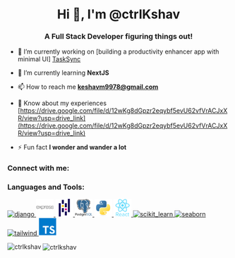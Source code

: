 <h1 align="center">Hi 👋, I'm @ctrlKshav</h1>
<h3 align="center">A Full Stack Developer figuring things out!</h3>

- 🔭 I’m currently working on [building a productivity enhancer app with minimal UI] <a href="https://tasksync-1-vu3b.onrender.com/">TaskSync</a>

- 🌱 I’m currently learning **NextJS**

- 📫 How to reach me **keshavm9978@gmail.com**

- 📄 Know about my experiences [https://drive.google.com/file/d/12wKg8dGpzr2eqybf5evU62vfVrACJxXR/view?usp=drive_link](https://drive.google.com/file/d/12wKg8dGpzr2eqybf5evU62vfVrACJxXR/view?usp=drive_link)

- ⚡ Fun fact **I wonder and wander a lot**

<h3 align="left">Connect with me:</h3>
<p align="left">
</p>

<h3 align="left">Languages and Tools:</h3>
<p align="left"> <a href="https://www.djangoproject.com/" target="_blank" rel="noreferrer"> <img src="https://cdn.worldvectorlogo.com/logos/django.svg" alt="django" width="40" height="40"/> </a> <a href="https://expressjs.com" target="_blank" rel="noreferrer"> <img src="https://raw.githubusercontent.com/devicons/devicon/master/icons/express/express-original-wordmark.svg" alt="express" width="40" height="40"/> </a> <a href="https://pandas.pydata.org/" target="_blank" rel="noreferrer"> <img src="https://raw.githubusercontent.com/devicons/devicon/2ae2a900d2f041da66e950e4d48052658d850630/icons/pandas/pandas-original.svg" alt="pandas" width="40" height="40"/> </a> <a href="https://www.postgresql.org" target="_blank" rel="noreferrer"> <img src="https://raw.githubusercontent.com/devicons/devicon/master/icons/postgresql/postgresql-original-wordmark.svg" alt="postgresql" width="40" height="40"/> </a> <a href="https://www.python.org" target="_blank" rel="noreferrer"> <img src="https://raw.githubusercontent.com/devicons/devicon/master/icons/python/python-original.svg" alt="python" width="40" height="40"/> </a> <a href="https://reactjs.org/" target="_blank" rel="noreferrer"> <img src="https://raw.githubusercontent.com/devicons/devicon/master/icons/react/react-original-wordmark.svg" alt="react" width="40" height="40"/> </a> <a href="https://scikit-learn.org/" target="_blank" rel="noreferrer"> <img src="https://upload.wikimedia.org/wikipedia/commons/0/05/Scikit_learn_logo_small.svg" alt="scikit_learn" width="40" height="40"/> </a> <a href="https://seaborn.pydata.org/" target="_blank" rel="noreferrer"> <img src="https://seaborn.pydata.org/_images/logo-mark-lightbg.svg" alt="seaborn" width="40" height="40"/> </a> <a href="https://tailwindcss.com/" target="_blank" rel="noreferrer"> <img src="https://www.vectorlogo.zone/logos/tailwindcss/tailwindcss-icon.svg" alt="tailwind" width="40" height="40"/> </a> <a href="https://www.typescriptlang.org/" target="_blank" rel="noreferrer"> <img src="https://raw.githubusercontent.com/devicons/devicon/master/icons/typescript/typescript-original.svg" alt="typescript" width="40" height="40"/> </a> </p>

<p><img align="left" src="https://github-readme-stats.vercel.app/api/top-langs?username=ctrlkshav&show_icons=true&theme=dark&locale=en&layout=compact" alt="ctrlkshav" /></p>

<p>&nbsp;<img align="center" src="https://github-readme-stats.vercel.app/api?username=ctrlkshav&show_icons=true&locale=en" alt="ctrlkshav" /></p>

